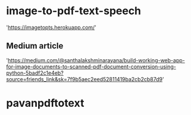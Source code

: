 # image-to-pdf-text-speech

'https://imagetopts.herokuapp.com/'


## Medium article
'https://medium.com/@santhalakshminarayana/build-working-web-app-for-image-documents-to-scanned-pdf-document-conversion-using-python-5badf2c1e4eb?source=friends_link&sk=7f9b5aec2eed52811419ba2cb2cb87d9'
# pavanpdftotext
